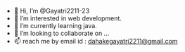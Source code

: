 - 👋 Hi, I’m @Gayatri2211-23
- 👀 I’m interested in web development.
- 🌱 I’m currently learning java.
- 💞️ I’m looking to collaborate on ...
- 📫 reach me by email id : dahakegayatri2211@gmail.com

<!---
Gayatri2211-23/Gayatri2211-23 is a ✨ special ✨ repository because its `README.md` (this file) appears on your GitHub profile.
You can click the Preview link to take a look at your changes.
--->
